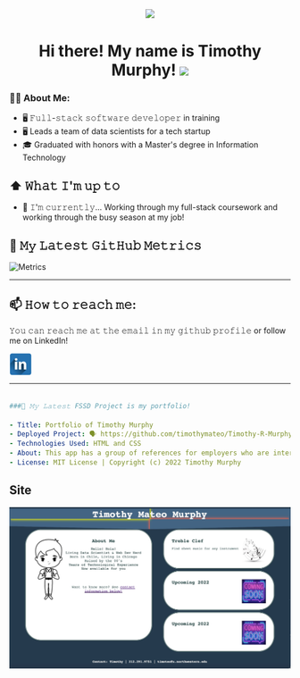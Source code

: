 <div id="header" align="center">
  <img src="https://media.giphy.com/media/RbDKaczqWovIugyJmW/giphy.gif" width="700"/>
</div>

<div id="header" align="center" text-size= "24">
<h1>
  Hi there! My name is Timothy Murphy!
  <img src="https://media.giphy.com/media/hvRJCLFzcasrR4ia7z/giphy.gif" width="30px"/>
</h1>
</div>

### 🧑‍💻 About Me:
- 🖥 𝙵𝚞𝚕𝚕-𝚜𝚝𝚊𝚌𝚔 𝚜𝚘𝚏𝚝𝚠𝚊𝚛𝚎 𝚍𝚎𝚟𝚎𝚕𝚘𝚙𝚎𝚛 in training
- 🖥 Leads a team of data scientists for a tech startup
- 🎓 Graduated with honors with a Master's degree in Information Technology

## ⬆ 𝚆𝚑𝚊𝚝 𝙸'𝚖 𝚞𝚙 𝚝𝚘
- 🔨 𝙸'𝚖 𝚌𝚞𝚛𝚛𝚎𝚗𝚝𝚕𝚢...
Working through my full-stack coursework and working through the busy season at my job!

## 🔔 𝙼𝚢 𝙻𝚊𝚝𝚎𝚜𝚝 𝙶𝚒𝚝𝙷𝚞𝚋 𝙼𝚎𝚝𝚛𝚒𝚌𝚜
![Metrics](https://metrics.lecoq.io/timothymateo?template=classic&base.indepth=false&base.hireable=false&config.timezone=America%2FChicago)

---

## 📫 𝙷𝚘𝚠 𝚝𝚘 𝚛𝚎𝚊𝚌𝚑 𝚖𝚎:
𝚈𝚘𝚞 𝚌𝚊𝚗 𝚛𝚎𝚊𝚌𝚑 𝚖𝚎 𝚊𝚝 𝚝𝚑𝚎 𝚎𝚖𝚊𝚒𝚕 𝚒𝚗 𝚖𝚢 𝚐𝚒𝚝𝚑𝚞𝚋 𝚙𝚛𝚘𝚏𝚒𝚕𝚎 or follow me on LinkedIn!

[<img src="./assets/images/linkedin.png" height="40em" align="center" alt="Follow Tim Murphy on LinkedIn" title="Follow Tim Murphy on LinkedIn"/>](https://www.linkedin.com/in/timothy-murphy-63699613/)

---

```yaml

###🔔 𝙼𝚢 𝙻𝚊𝚝𝚎𝚜𝚝 FSSD Project is my portfolio!  

- Title: Portfolio of Timothy Murphy
- Deployed Project: 🗣 https://github.com/timothymateo/Timothy-R-Murphy-Dev-Tech
- Technologies Used: HTML and CSS
- About: This app has a group of references for employers who are interested in professional skills and capabilities. This is a portfolio to show my continued skills as a developer. 
- License: MIT License | Copyright (c) 2022 Timothy Murphy

```

## Site
![The Timothy Mateo Murphy webpage is the beginning of the contrustion of an online portfolio. It has a simple About Me section with current and upcoming projects listed on right hand side. A link takes a user to the contact information at the bottom of the page.](./Assets/site/TimothyMateoMurphyPortfolio.jpg%2022-03-12-410.jpg)